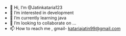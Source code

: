 - 👋 Hi, I’m @Jatinkataria123
- 👀 I’m interested in development
- 🌱 I’m currently learning java 
- 💞️ I’m looking to collaborate on ...
- 📫 How to reach me , gmail- katariajatin99@gmail.com

<!---
Jatinkataria123/Jatinkataria123 is a ✨ special ✨ repository because its `README.md` (this file) appears on your GitHub profile.
You can click the Preview link to take a look at your changes.
--->
